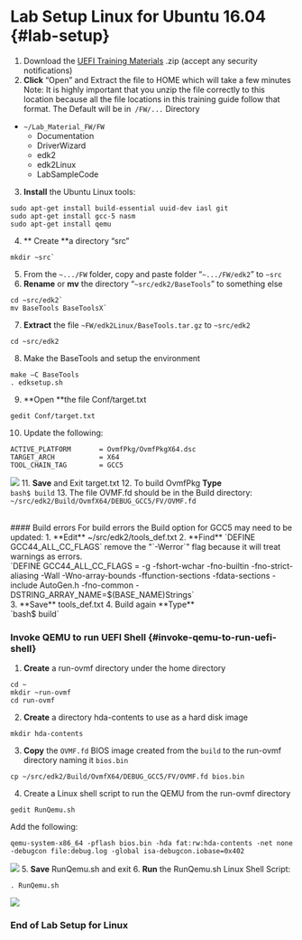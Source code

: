 <!--- @file
 README.md file for Lab_setup

Copyright (c) 2018, Intel Corporation. All rights reserved.<BR>

Redistribution and use in source (original document form) and 'compiled'
forms (converted to PDF, epub, HTML and other formats) with or without
modification, are permitted provided that the following conditions are met:

1) Redistributions of source code (original document form) must retain the
above copyright notice, this list of conditions and the following
disclaimer as the first lines of this file unmodified.

2) Redistributions in compiled form (transformed to other DTDs, converted to
PDF, epub, HTML and other formats) must reproduce the above copyright
notice, this list of conditions and the following disclaimer in the
documentation and/or other materials provided with the distribution.

THIS DOCUMENTATION IS PROVIDED BY TIANOCORE PROJECT "AS IS" AND ANY EXPRESS OR
IMPLIED WARRANTIES, INCLUDING, BUT NOT LIMITED TO, THE IMPLIED WARRANTIES OF
MERCHANTABILITY AND FITNESS FOR A PARTICULAR PURPOSE ARE DISCLAIMED. IN NO
EVENT SHALL TIANOCORE PROJECT BE LIABLE FOR ANY DIRECT, INDIRECT, INCIDENTAL,
SPECIAL, EXEMPLARY, OR CONSEQUENTIAL DAMAGES (INCLUDING, BUT NOT LIMITED TO,
PROCUREMENT OF SUBSTITUTE GOODS OR SERVICES; LOSS OF USE, DATA, OR PROFITS;
OR BUSINESS INTERRUPTION) HOWEVER CAUSED AND ON ANY THEORY OF LIABILITY,
WHETHER IN CONTRACT, STRICT LIABILITY, OR TORT (INCLUDING NEGLIGENCE OR
OTHERWISE) ARISING IN ANY WAY OUT OF THE USE OF THIS DOCUMENTATION, EVEN IF
ADVISED OF THE POSSIBILITY OF SUCH DAMAGE.

-->
# Lab Setup Linux for Ubuntu 16.04 {#lab-setup}


1.  Download the [UEFI Training Materials](https://github.com/Laurie0131/Lab_Material_FW) .zip (accept any security notifications) 
2. **Click** “Open”  and Extract the file to HOME which will take a few minutes <br>
Note:  It is highly important that you unzip the file correctly to this location because all the file locations in this training guide follow that format. The Default will be in` /FW/...` Directory
  - `~/Lab_Material_FW/FW `
    - Documentation 
    - DriverWizard 
    - edk2      
    - edk2Linux 
    - LabSampleCode

3.  **Install** the Ubuntu Linux tools:
```shell
sudo apt-get install build-essential uuid-dev iasl git 
sudo apt-get install gcc-5 nasm 
sudo apt-get install qemu
```
4. ** Create **a directory “src”<br>
```shell
mkdir ~src`
```
5. From the `~.../FW` folder, copy and paste folder “`~.../FW/edk2`” to `~src`
6. **Rename** or **mv** the directory “`~src/edk2/BaseTools`” to something else <br>
```shell
cd ~src/edk2`
mv BaseTools BaseToolsX`
```
7. **Extract** the file `~FW/edk2Linux/BaseTools.tar.gz`  to  `~src/edk2`<br>
```shell
cd ~src/edk2
```
8. Make the BaseTools and setup the environment <br>
```shell
make –C BaseTools
. edksetup.sh
```
9. **Open **the file Conf/target.txt<br>
```shell
gedit Conf/target.txt
```
10. Update the following:

```
ACTIVE_PLATFORM       = OvmfPkg/OvmfPkgX64.dsc
TARGET_ARCH           = X64
TOOL_CHAIN_TAG        = GCC5
```
![](/media/gedit_target.txt.JPG)
11. **Save** and Exit target.txt
12. To build OvmfPkg **Type**<br> `bash$ build`
13. The file OVMF.fd should be in the Build directory: `~/src/edk2/Build/OvmfX64/DEBUG_GCC5/FV/OVMF.fd`

<br>
#### Build errors
For build errors the Build option for GCC5 may need to be updated:
1. **Edit** ~/src/edk2/tools_def.txt
2. **Find** `DEFINE GCC44_ALL_CC_FLAGS` remove the "`-Werror`" flag because it will treat warnings as errors.<br>
`DEFINE GCC44_ALL_CC_FLAGS = -g -fshort-wchar -fno-builtin -fno-strict-aliasing -Wall -Wno-array-bounds -ffunction-sections -fdata-sections -include AutoGen.h -fno-common -DSTRING_ARRAY_NAME=$(BASE_NAME)Strings` <br>
3. **Save** tools_def.txt
4. Build again **Type**<br> `bash$ build`


<br>

### Invoke QEMU to run UEFI Shell {#invoke-qemu-to-run-uefi-shell}
 

1. **Create** a run-ovmf directory under the home directory
```
cd ~
mkdir ~run-ovmf
cd run-ovmf
```
2. **Create** a directory hda-contents to use as a hard disk image <br>
 ```shell
 mkdir hda-contents
```
3. **Copy** the `OVMF.fd` BIOS image created from the `build` to the run-ovmf directory naming it `bios.bin` <br>
```shell
cp ~/src/edk2/Build/OvmfX64/DEBUG_GCC5/FV/OVMF.fd bios.bin
```
4. Create a Linux shell script to run the QEMU from the run-ovmf directory <br>
```shell
gedit RunQemu.sh
```
 Add the following:  <br>

```shell
qemu-system-x86_64 -pflash bios.bin -hda fat:rw:hda-contents -net none -debugcon file:debug.log -global isa-debugcon.iobase=0x402
```
![](/media/geditRunQemush.png)
5. **Save** RunQemu.sh and exit
6. **Run** the RunQemu.sh Linux Shell Script: <br>
```shell
. RunQemu.sh
```
![](/media/QEMU_BootingOVMF.JPG)


### End of Lab Setup for Linux
